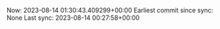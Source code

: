 Now: 2023-08-14 01:30:43.409299+00:00 Earliest commit since sync: None Last sync: 2023-08-14 00:27:58+00:00
